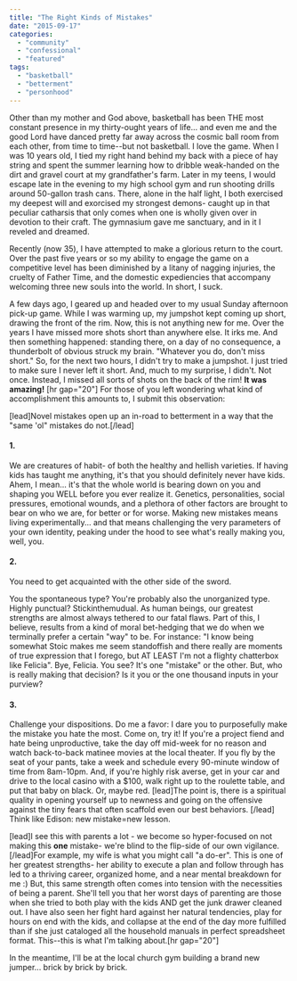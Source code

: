 ```yaml
---
title: "The Right Kinds of Mistakes"
date: "2015-09-17"
categories: 
  - "community"
  - "confessional"
  - "featured"
tags: 
  - "basketball"
  - "betterment"
  - "personhood"
---
```


Other than my mother and God above, basketball has been THE most constant presence in my thirty-ought years of life... and even me and the good Lord have danced pretty far away across the cosmic ball room from each other, from time to time--but not basketball. I love the game. When I was 10 years old, I tied my right hand behind my back with a piece of hay string and spent the summer learning how to dribble weak-handed on the dirt and gravel court at my grandfather's farm. Later in my teens, I would escape late in the evening to my high school gym and run shooting drills around 50-gallon trash cans. There, alone in the half light, I both exercised my deepest will and exorcised my strongest demons- caught up in that peculiar catharsis that only comes when one is wholly given over in devotion to their craft. The gymnasium gave me sanctuary, and in it I reveled and dreamed.

Recently (now 35), I have attempted to make a glorious return to the court. Over the past five years or so my ability to engage the game on a competitive level has been diminished by a litany of nagging injuries, the cruelty of Father Time, and the domestic expediencies that accompany welcoming three new souls into the world. In short, I suck.

A few days ago, I geared up and headed over to my usual Sunday afternoon pick-up game. While I was warming up, my jumpshot kept coming up short, drawing the front of the rim. Now, this is not anything new for me. Over the years I have missed more shots short than anywhere else. It irks me. And then something happened: standing there, on a day of no consequence, a thunderbolt of obvious struck my brain. "Whatever you do, don't miss short." So, for the next two hours, I didn't try to make a jumpshot. I just tried to make sure I never left it short. And, much to my surprise, I didn't. Not once. Instead, I missed all sorts of shots on the back of the rim! **It was amazing!** \[hr gap="20"\] For those of you left wondering what kind of accomplishment this amounts to, I submit this observation:

\[lead\]Novel mistakes open up an in-road to betterment in a way that the "same 'ol" mistakes do not.\[/lead\]

#### 1.

We are creatures of habit- of both the healthy and hellish varieties. If having kids has taught me anything, it's that you should definitely never have kids. Ahem, I mean... it's that the whole world is bearing down on you and shaping you WELL before you ever realize it. Genetics, personalities, social pressures, emotional wounds, and a plethora of other factors are brought to bear on who we are, for better or for worse. Making new mistakes means living experimentally... and that means challenging the very parameters of your own identity, peaking under the hood to see what's really making you, well, you.

#### 2.

You need to get acquainted with the other side of the sword.

You the spontaneous type? You're probably also the unorganized type. Highly punctual? Stickinthemudual. As human beings, our greatest strengths are almost always tethered to our fatal flaws. Part of this, I believe, results from a kind of moral bet-hedging that we do when we terminally prefer a certain "way" to be. For instance: "I know being somewhat Stoic makes me seem standoffish and there really are moments of true expression that I forego, but AT LEAST I'm not a flighty chatterbox like Felicia". Bye, Felicia. You see? It's one "mistake" or the other. But, who is really making that decision? Is it you or the one thousand inputs in your purview?

#### 3.

Challenge your dispositions. Do me a favor: I dare you to purposefully make the mistake you hate the most. Come on, try it! If you're a project fiend and hate being unproductive, take the day off mid-week for no reason and watch back-to-back matinee movies at the local theater. If you fly by the seat of your pants, take a week and schedule every 90-minute window of time from 8am-10pm. And, if you're highly risk averse, get in your car and drive to the local casino with a $100, walk right up to the roulette table, and put that baby on black. Or, maybe red. \[lead\]The point is, there is a spiritual quality in opening yourself up to newness and going on the offensive against the tiny fears that often scaffold even our best behaviors. \[/lead\] Think like Edison: new mistake=new lesson.

\[lead\]I see this with parents a lot - we become so hyper-focused on not making this **one** mistake- we're blind to the flip-side of our own vigilance. \[/lead\]For example, my wife is what you might call "a do-er". This is one of her greatest strengths- her ability to execute a plan and follow through has led to a thriving career, organized home, and a near mental breakdown for me :) But, this same strength often comes into tension with the necessities of being a parent. She'll tell you that her worst days of parenting are those when she tried to both play with the kids AND get the junk drawer cleaned out. I have also seen her fight hard against her natural tendencies, play for hours on end with the kids, and collapse at the end of the day more fulfilled than if she just cataloged all the household manuals in perfect spreadsheet format. This--this is what I'm talking about.\[hr gap="20"\]

In the meantime, I'll be at the local church gym building a brand new jumper... brick by brick by brick.
